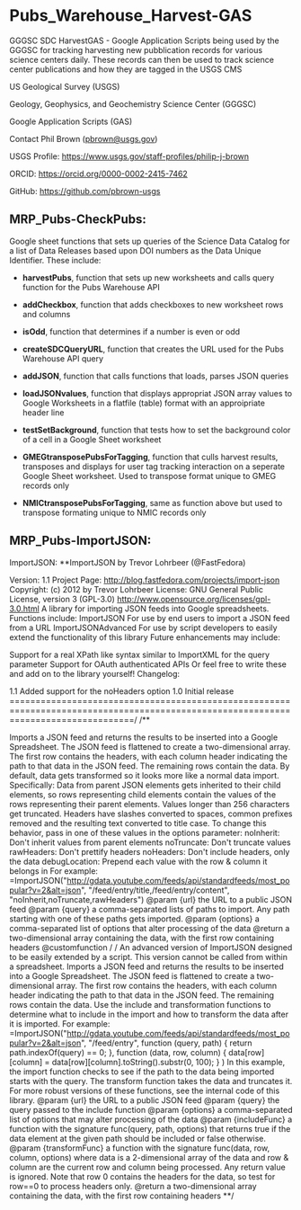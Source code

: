 # Pubs_Warehouse_Harvest-GAS
GGGSC SDC HarvestGAS - Google Application Scripts being used by the GGGSC for tracking harvesting new pubblication records for various science centers daily.  These records can then be used to track science center publications and how they are tagged in the USGS CMS

US Geological Survey (USGS)

Geology, Geophysics, and Geochemistry Science Center (GGGSC)

Google Application Scripts (GAS)

Contact Phil Brown (pbrown@usgs.gov)

USGS Profile: https://www.usgs.gov/staff-profiles/philip-j-brown

ORCID: https://orcid.org/0000-0002-2415-7462

GitHub: https://github.com/pbrown-usgs


## MRP_Pubs-CheckPubs:

Google sheet functions that sets up queries of the Science Data Catalog for a list of Data Releases based upon DOI numbers as the Data Unique Identifier.  These include:

- **harvestPubs**, function that sets up new worksheets and calls query function for the Pubs Warehouse API

- **addCheckbox**, function that adds checkboxes to new worksheet rows and columns

- **isOdd**, function that determines if a number is even or odd

- **createSDCQueryURL**, function that creates the URL used for the Pubs Warehouse API query

- **addJSON**, function that calls functions that loads, parses JSON queries

- **loadJSONvalues**, function that displays appropriat JSON array values to Google Worksheets in a flatfile (table) format with an approipriate header line

- **testSetBackground**, function that tests how to set the background color of a cell in a Google Sheet worksheet

- **GMEGtransposePubsForTagging**, function that culls harvest results, transposes and displays for user tag tracking interaction on a seperate Google Sheet worksheet.  Used to transpose format unique to GMEG records only

- **NMICtransposePubsForTagging**, same as function above but used to transpose formating unique to NMIC records only

## MRP_Pubs-ImportJSON:

ImportJSON:
**ImportJSON by Trevor Lohrbeer (@FastFedora)

Version: 1.1 Project Page: http://blog.fastfedora.com/projects/import-json Copyright: (c) 2012 by Trevor Lohrbeer License: GNU General Public License, version 3 (GPL-3.0) http://www.opensource.org/licenses/gpl-3.0.html
A library for importing JSON feeds into Google spreadsheets. Functions include: ImportJSON For use by end users to import a JSON feed from a URL ImportJSONAdvanced For use by script developers to easily extend the functionality of this library Future enhancements may include:

Support for a real XPath like syntax similar to ImportXML for the query parameter
Support for OAuth authenticated APIs Or feel free to write these and add on to the library yourself!
Changelog:

1.1 Added support for the noHeaders option 1.0 Initial release ====================================================================================================================================/ /**

Imports a JSON feed and returns the results to be inserted into a Google Spreadsheet. The JSON feed is flattened to create
a two-dimensional array. The first row contains the headers, with each column header indicating the path to that data in
the JSON feed. The remaining rows contain the data.
By default, data gets transformed so it looks more like a normal data import. Specifically:
Data from parent JSON elements gets inherited to their child elements, so rows representing child elements contain the values
 of the rows representing their parent elements.
Values longer than 256 characters get truncated.
Headers have slashes converted to spaces, common prefixes removed and the resulting text converted to title case.
To change this behavior, pass in one of these values in the options parameter:
noInherit: Don't inherit values from parent elements
noTruncate: Don't truncate values
rawHeaders: Don't prettify headers
noHeaders: Don't include headers, only the data
debugLocation: Prepend each value with the row & column it belongs in
For example:
=ImportJSON("http://gdata.youtube.com/feeds/api/standardfeeds/most_popular?v=2&alt=json", "/feed/entry/title,/feed/entry/content",
          "noInherit,noTruncate,rawHeaders")
@param {url} the URL to a public JSON feed
@param {query} a comma-separated lists of paths to import. Any path starting with one of these paths gets imported.
@param {options} a comma-separated list of options that alter processing of the data
@return a two-dimensional array containing the data, with the first row containing headers
@customfunction / /
An advanced version of ImportJSON designed to be easily extended by a script. This version cannot be called from within a
spreadsheet.
Imports a JSON feed and returns the results to be inserted into a Google Spreadsheet. The JSON feed is flattened to create
a two-dimensional array. The first row contains the headers, with each column header indicating the path to that data in
the JSON feed. The remaining rows contain the data.
Use the include and transformation functions to determine what to include in the import and how to transform the data after it is
imported.
For example:
=ImportJSON("http://gdata.youtube.com/feeds/api/standardfeeds/most_popular?v=2&alt=json",
          "/feed/entry",
           function (query, path) { return path.indexOf(query) == 0; },
           function (data, row, column) { data[row][column] = data[row][column].toString().substr(0, 100); } )
In this example, the import function checks to see if the path to the data being imported starts with the query. The transform
function takes the data and truncates it. For more robust versions of these functions, see the internal code of this library.
@param {url} the URL to a public JSON feed
@param {query} the query passed to the include function
@param {options} a comma-separated list of options that may alter processing of the data
@param {includeFunc} a function with the signature func(query, path, options) that returns true if the data element at the given path
                   should be included or false otherwise. 
@param {transformFunc} a function with the signature func(data, row, column, options) where data is a 2-dimensional array of the data
                   and row & column are the current row and column being processed. Any return value is ignored. Note that row 0 
                   contains the headers for the data, so test for row==0 to process headers only.
@return a two-dimensional array containing the data, with the first row containing headers **/
